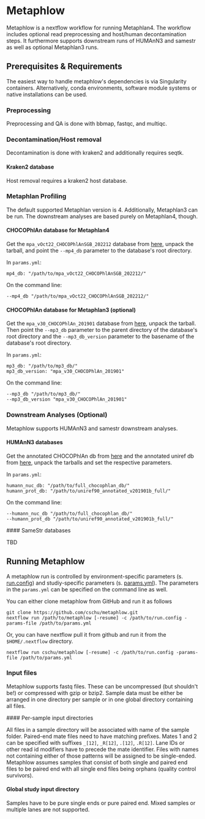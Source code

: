 # Metaphlow

Metaphlow is a nextflow workflow for running Metaphlan4. The workflow includes optional read preprocessing and host/human decontamination steps. It furthermore supports downstream runs of HUMAnN3 and samestr as well as optional Metaphlan3 runs. 

## Prerequisites & Requirements

The easiest way to handle metaphlow's dependencies is via Singularity containers. Alternatively, conda environments, software module systems or native installations can be used.

### Preprocessing

Preprocessing and QA is done with bbmap, fastqc, and multiqc.

### Decontamination/Host removal

Decontamination is done with kraken2 and additionally requires seqtk. 

#### Kraken2 database

Host removal requires a kraken2 host database.

### Metaphlan Profiling

The default supported Metaphlan version is 4. Additionally, Metaphlan3 can be run. The downstream analyses are based purely on Metaphlan4, though.

#### CHOCOPhlAn database for Metaphlan4

Get the `mpa_vOct22_CHOCOPhlAnSGB_202212` database from [here](http://cmprod1.cibio.unitn.it/biobakery4/metaphlan_databases/mpa_vOct22_CHOCOPhlAnSGB_202212.tar), unpack the tarball, and point the `--mp4_db` parameter to the database's root directory. 

In `params.yml`:

```
mp4_db: "/path/to/mpa_vOct22_CHOCOPhlAnSGB_202212/"
```

On the command line:

```
--mp4_db "/path/to/mpa_vOct22_CHOCOPhlAnSGB_202212/"
```

#### CHOCOPhlAn database for Metaphlan3 (optional)

Get the `mpa_v30_CHOCOPhlAn_201901` database from [here](), unpack the tarball. Then point the `--mp3_db` parameter to the parent directory of the database's root directory and the `--mp3_db_version` parameter to the basename of the database's root directory.

In `params.yml`:

```
mp3_db: "/path/to/mp3_db/"
mp3_db_version: "mpa_v30_CHOCOPhlAn_201901"
```

On the command line:

```
--mp3_db "/path/to/mp3_db/"
--mp3_db_version "mpa_v30_CHOCOPhlAn_201901"
```

### Downstream Analyses (Optional)

Metaphlow supports HUMAnN3 and samestr downstream analyses.

#### HUMAnN3 databases

  Get the annotated CHOCOPhlAn db from [here](http://huttenhower.sph.harvard.edu/humann_data/chocophlan/full_chocophlan.v201901_v31.tar.gz) and the annotated uniref db from [here](http://huttenhower.sph.harvard.edu/humann_data/uniprot/uniref_annotated/uniref50_annotated_v201901b_full.tar.gz), unpack the tarballs and set the respective parameters.

  In `params.yml`:

```
humann_nuc_db: "/path/to/full_chocophlan_db/"
humann_prot_db: "/path/to/uniref90_annotated_v201901b_full/"
```

On the command line:

```
--humann_nuc_db "/path/to/full_chocophlan_db/"
--humann_prot_db "/path/to/uniref90_annotated_v201901b_full/"
```

#### SameStr databases

TBD


## Running Metaphlow

A metaphlow run is controlled by environment-specific parameters (s. [run.config](config/run.config)) and studiy-specific parameters (s. [params.yml](config/params.yml)). The parameters in the `params.yml` can be specified on the command line as well.

You can either clone metaphlow from GitHub and run it as follows

```
git clone https://github.com/cschu/metaphlow.git
nextflow run /path/to/metaphlow [-resume] -c /path/to/run.config -params-file /path/to/params.yml
```

Or, you can have nextflow pull it from github and run it from the `$HOME/.nextflow` directory.

```
nextflow run cschu/metaphlow [-resume] -c /path/to/run.config -params-file /path/to/params.yml
```

### Input files

Metaphlow supports fastq files. These can be uncompressed (but shouldn't be!) or compressed with gzip or bzip2. Sample data must be either be arranged in one directory per sample or in one global directory containing all files.

#### Per-sample input directories

All files in a sample directory will be associated with name of the sample folder. Paired-end mate files need to have matching prefixes. Mates 1 and 2 can be specified with suffixes `_[12]`, `_R[12]`, `.[12]`, `.R[12]`. Lane IDs or other read id modifiers have to precede the mate identifier. Files with names not containing either of those patterns will be assigned to be single-ended. Metaphlow assumes samples that consist of both single and paired end files to be paired end with all single end files being orphans (quality control survivors). 

#### Global study input directory

Samples have to be pure single ends or pure paired end. Mixed samples or multiple lanes are not supported.










